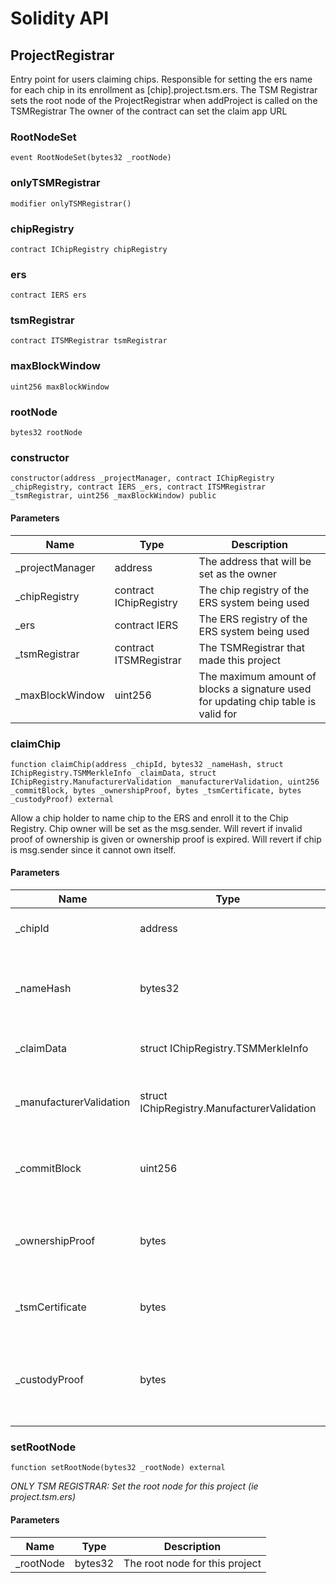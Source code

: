 # Solidity API

## ProjectRegistrar

Entry point for users claiming chips. Responsible for setting the ers name for each chip in its enrollment as [chip].project.tsm.ers.
The TSM Registrar sets the root node of the ProjectRegistrar when addProject is called on the TSMRegistrar
The owner of the contract can set the claim app URL

### RootNodeSet

```solidity
event RootNodeSet(bytes32 _rootNode)
```

### onlyTSMRegistrar

```solidity
modifier onlyTSMRegistrar()
```

### chipRegistry

```solidity
contract IChipRegistry chipRegistry
```

### ers

```solidity
contract IERS ers
```

### tsmRegistrar

```solidity
contract ITSMRegistrar tsmRegistrar
```

### maxBlockWindow

```solidity
uint256 maxBlockWindow
```

### rootNode

```solidity
bytes32 rootNode
```

### constructor

```solidity
constructor(address _projectManager, contract IChipRegistry _chipRegistry, contract IERS _ers, contract ITSMRegistrar _tsmRegistrar, uint256 _maxBlockWindow) public
```

#### Parameters

| Name | Type | Description |
| ---- | ---- | ----------- |
| _projectManager | address | The address that will be set as the owner |
| _chipRegistry | contract IChipRegistry | The chip registry of the ERS system being used |
| _ers | contract IERS | The ERS registry of the ERS system being used |
| _tsmRegistrar | contract ITSMRegistrar | The TSMRegistrar that made this project |
| _maxBlockWindow | uint256 | The maximum amount of blocks a signature used for updating chip table is valid for |

### claimChip

```solidity
function claimChip(address _chipId, bytes32 _nameHash, struct IChipRegistry.TSMMerkleInfo _claimData, struct IChipRegistry.ManufacturerValidation _manufacturerValidation, uint256 _commitBlock, bytes _ownershipProof, bytes _tsmCertificate, bytes _custodyProof) external
```

Allow a chip holder to name chip to the ERS and enroll it to the Chip Registry. Chip owner will be
set as the msg.sender. Will revert if invalid proof of ownership is given or ownership proof is expired.
Will revert if chip is msg.sender since it cannot own itself.

#### Parameters

| Name | Type | Description |
| ---- | ---- | ----------- |
| _chipId | address | Address of the chip being claimed |
| _nameHash | bytes32 | Keccak256 hash of the human-readable name for the chip being claimed |
| _claimData | struct IChipRegistry.TSMMerkleInfo | Struct containing chip info |
| _manufacturerValidation | struct IChipRegistry.ManufacturerValidation | Struct with needed info for chip's manufacturer validation |
| _commitBlock | uint256 | The block the signature is tied to (used to put a time limit on the signature) |
| _ownershipProof | bytes | Chip signature of the chainId, _commitBlock, _nameHash, and msg.sender packed together |
| _tsmCertificate | bytes | Chip's public key/ID signed by the projectPublicKey |
| _custodyProof | bytes | Proof that the chip was in custody of the TSM, the projectPublicKey signed by the chip |

### setRootNode

```solidity
function setRootNode(bytes32 _rootNode) external
```

_ONLY TSM REGISTRAR: Set the root node for this project (ie project.tsm.ers)_

#### Parameters

| Name | Type | Description |
| ---- | ---- | ----------- |
| _rootNode | bytes32 | The root node for this project |

